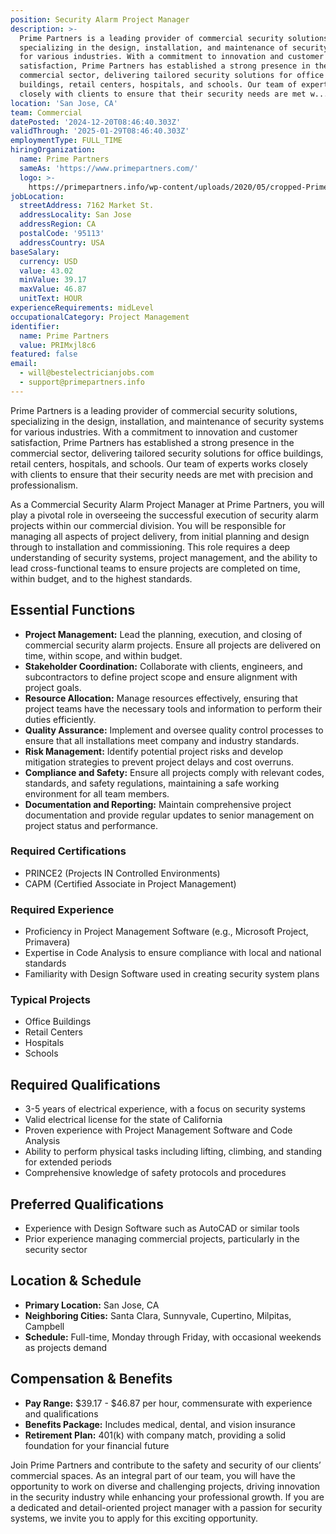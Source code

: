 ```yaml
---
position: Security Alarm Project Manager
description: >-
  Prime Partners is a leading provider of commercial security solutions,
  specializing in the design, installation, and maintenance of security systems
  for various industries. With a commitment to innovation and customer
  satisfaction, Prime Partners has established a strong presence in the
  commercial sector, delivering tailored security solutions for office
  buildings, retail centers, hospitals, and schools. Our team of experts works
  closely with clients to ensure that their security needs are met w...
location: 'San Jose, CA'
team: Commercial
datePosted: '2024-12-20T08:46:40.303Z'
validThrough: '2025-01-29T08:46:40.303Z'
employmentType: FULL_TIME
hiringOrganization:
  name: Prime Partners
  sameAs: 'https://www.primepartners.com/'
  logo: >-
    https://primepartners.info/wp-content/uploads/2020/05/cropped-Prime-Partners-Logo-NO-BG-1.png
jobLocation:
  streetAddress: 7162 Market St.
  addressLocality: San Jose
  addressRegion: CA
  postalCode: '95113'
  addressCountry: USA
baseSalary:
  currency: USD
  value: 43.02
  minValue: 39.17
  maxValue: 46.87
  unitText: HOUR
experienceRequirements: midLevel
occupationalCategory: Project Management
identifier:
  name: Prime Partners
  value: PRIMxjl8c6
featured: false
email:
  - will@bestelectricianjobs.com
  - support@primepartners.info
---
```




Prime Partners is a leading provider of commercial security solutions, specializing in the design, installation, and maintenance of security systems for various industries. With a commitment to innovation and customer satisfaction, Prime Partners has established a strong presence in the commercial sector, delivering tailored security solutions for office buildings, retail centers, hospitals, and schools. Our team of experts works closely with clients to ensure that their security needs are met with precision and professionalism.

As a Commercial Security Alarm Project Manager at Prime Partners, you will play a pivotal role in overseeing the successful execution of security alarm projects within our commercial division. You will be responsible for managing all aspects of project delivery, from initial planning and design through to installation and commissioning. This role requires a deep understanding of security systems, project management, and the ability to lead cross-functional teams to ensure projects are completed on time, within budget, and to the highest standards.

## Essential Functions

- **Project Management:** Lead the planning, execution, and closing of commercial security alarm projects. Ensure all projects are delivered on time, within scope, and within budget.
- **Stakeholder Coordination:** Collaborate with clients, engineers, and subcontractors to define project scope and ensure alignment with project goals.
- **Resource Allocation:** Manage resources effectively, ensuring that project teams have the necessary tools and information to perform their duties efficiently.
- **Quality Assurance:** Implement and oversee quality control processes to ensure that all installations meet company and industry standards.
- **Risk Management:** Identify potential project risks and develop mitigation strategies to prevent project delays and cost overruns.
- **Compliance and Safety:** Ensure all projects comply with relevant codes, standards, and safety regulations, maintaining a safe working environment for all team members.
- **Documentation and Reporting:** Maintain comprehensive project documentation and provide regular updates to senior management on project status and performance.

### Required Certifications

- PRINCE2 (Projects IN Controlled Environments)
- CAPM (Certified Associate in Project Management)

### Required Experience

- Proficiency in Project Management Software (e.g., Microsoft Project, Primavera)
- Expertise in Code Analysis to ensure compliance with local and national standards
- Familiarity with Design Software used in creating security system plans

### Typical Projects

- Office Buildings
- Retail Centers
- Hospitals
- Schools

## Required Qualifications

- 3-5 years of electrical experience, with a focus on security systems
- Valid electrical license for the state of California
- Proven experience with Project Management Software and Code Analysis
- Ability to perform physical tasks including lifting, climbing, and standing for extended periods
- Comprehensive knowledge of safety protocols and procedures

## Preferred Qualifications

- Experience with Design Software such as AutoCAD or similar tools
- Prior experience managing commercial projects, particularly in the security sector

## Location & Schedule

- **Primary Location:** San Jose, CA
- **Neighboring Cities:** Santa Clara, Sunnyvale, Cupertino, Milpitas, Campbell
- **Schedule:** Full-time, Monday through Friday, with occasional weekends as projects demand

## Compensation & Benefits

- **Pay Range:** $39.17 - $46.87 per hour, commensurate with experience and qualifications
- **Benefits Package:** Includes medical, dental, and vision insurance
- **Retirement Plan:** 401(k) with company match, providing a solid foundation for your financial future

Join Prime Partners and contribute to the safety and security of our clients’ commercial spaces. As an integral part of our team, you will have the opportunity to work on diverse and challenging projects, driving innovation in the security industry while enhancing your professional growth. If you are a dedicated and detail-oriented project manager with a passion for security systems, we invite you to apply for this exciting opportunity.

